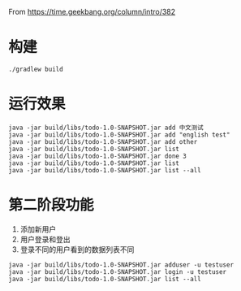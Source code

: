 From https://time.geekbang.org/column/intro/382

# 构建

```
./gradlew build
```

# 运行效果

```
java -jar build/libs/todo-1.0-SNAPSHOT.jar add 中文测试
java -jar build/libs/todo-1.0-SNAPSHOT.jar add "english test"
java -jar build/libs/todo-1.0-SNAPSHOT.jar add other
java -jar build/libs/todo-1.0-SNAPSHOT.jar list
java -jar build/libs/todo-1.0-SNAPSHOT.jar done 3
java -jar build/libs/todo-1.0-SNAPSHOT.jar list
java -jar build/libs/todo-1.0-SNAPSHOT.jar list --all
```

# 第二阶段功能

1. 添加新用户
2. 用户登录和登出
3. 登录不同的用户看到的数据列表不同

```
java -jar build/libs/todo-1.0-SNAPSHOT.jar adduser -u testuser
java -jar build/libs/todo-1.0-SNAPSHOT.jar login -u testuser
java -jar build/libs/todo-1.0-SNAPSHOT.jar list --all
```
